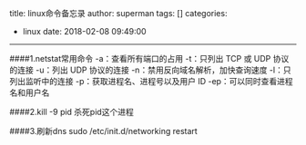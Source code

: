 title: linux命令备忘录
author: superman
tags: []
categories:
  - linux
date: 2018-02-08 09:49:00
---
####1.netstat常用命令
-a：查看所有端口的占用
-t：只列出 TCP 或 UDP 协议的连接
-u：列出 UDP 协议的连接
-n：禁用反向域名解析，加快查询速度
-l：只列出监听中的连接
-p：获取进程名、进程号以及用户 ID
-ep：可以同时查看进程名和用户名

####2.kill -9 pid
杀死pid这个进程

####3.刷新dns
sudo /etc/init.d/networking restart 
